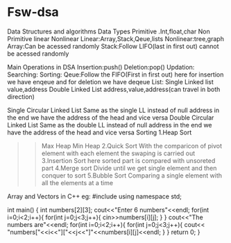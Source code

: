 # Fsw-dsa
Data Structures and algorithms
 Data Types
   Primitive
     .Int,float,char
      Non Primitive 
         linear   Nonlinear
  Linear:Array,Stack,Qeue,lists
  Nonlinear:tree,graph
Array:Can be acessed randomly
Stack:Follow LIFO(last in first out) cannot be acessed randomly

Main Operations in DSA
Insertion:push()
Deletion:pop()
Updation:
Searching:
Sorting:
Qeue:Follow the FIFO(First in first out)
  here for insertion we have enqeue and for deletion we have deqeue
List:
Single Linked list
     value,address
Double Linked List
   address,value,address(can travel in both direction)

Single Circular Linked List
    Same as the single LL instead of null address in the end we have the address of the head and vice versa
Double Circular Linked List 
    Same as the double LL instead of null address in the end we have the address of the head and vice versa
Sorting
1.Heap Sort  
  >>Max Heap
  >>Min Heap
2.Quick Sort
>With the comparicon of pivot element with each element the swaping is carried out
3.Insertion Sort
>here sorted part is compared with unsoreted part
4.Merge sort
>Divide until we get single element and then conquer to sort
5.Bubble Sort
>Comparing a single element with all the elements at a time

Array and Vectors in C++
eg:
  #include <iostream>
using namespace std;

int main() {
    int numbers[2][3];
    cout<<"Enter 6 numbers"<<endl;
    for(int i=0;i<2;i++){
    for(int j=0;j<3;j++){
        cin>>numbers[i][j];
    }
    }
    cout<<"The numbers are"<<endl;
    for(int i=0;i<2;i++){
    for(int j=0;j<3;j++){
        cout<< "numbers["<<i<<"]["<<j<<"]"<<numbers[i][j]<<endl;
    }
    }
    return 0;
}
